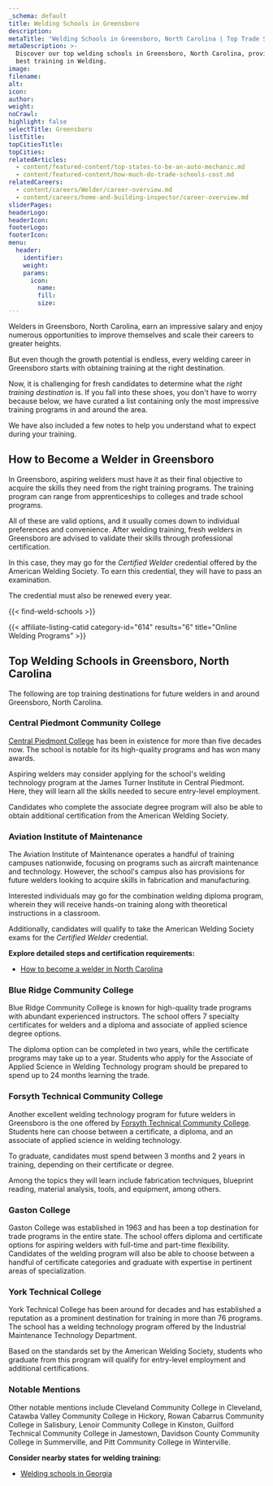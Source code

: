 ```yaml
---
_schema: default
title: Welding Schools in Greensboro
description:
metaTitle: "Welding Schools in Greensboro, North Carolina | Top Trade Schools\t"
metaDescription: >-
  Discover our top welding schools in Greensboro, North Carolina, providing the
  best training in Welding.
image:
filename:
alt:
icon:
author:
weight:
noCrawl:
highlight: false
selectTitle: Greensboro
listTitle:
topCitiesTitle:
topCities:
relatedArticles:
  - content/featured-content/top-states-to-be-an-auto-mechanic.md
  - content/featured-content/how-much-do-trade-schools-cost.md
relatedCareers:
  - content/careers/Welder/career-overview.md
  - content/careers/home-and-building-inspector/career-overview.md
sliderPages:
headerLogo:
headerIcon:
footerLogo:
footerIcon:
menu:
  header:
    identifier:
    weight:
    params:
      icon:
        name:
        fill:
        size:
---
```

Welders in Greensboro, North Carolina, earn an impressive salary and enjoy numerous opportunities to improve themselves and scale their careers to greater heights.

But even though the growth potential is endless, every welding career in Greensboro starts with obtaining training at the right destination.

Now, it is challenging for fresh candidates to determine what the *right training* *destination* is. If you fall into these shoes, you don't have to worry because below, we have curated a list containing only the most impressive training programs in and around the area.

We have also included a few notes to help you understand what to expect during your training.

## **How to Become a Welder in Greensboro**

In Greensboro, aspiring welders must have it as their final objective to acquire the skills they need from the right training programs. The training program can range from apprenticeships to colleges and trade school programs.

All of these are valid options, and it usually comes down to individual preferences and convenience. After welding training, fresh welders in Greensboro are advised to validate their skills through professional certification.

In this case, they may go for the *Certified Welder* credential offered by the American Welding Society. To earn this credential, they will have to pass an examination.

The credential must also be renewed every year.

{{< find-weld-schools >}}

{{< affiliate-listing-catid category-id="614" results="6" title="Online Welding Programs" >}}

## **Top Welding Schools in Greensboro, North Carolina**

The following are top training destinations for future welders in and around Greensboro, North Carolina.

### **Central Piedmont Community College**

[Central Piedmont College](https://www.cpcc.edu/) has been in existence for more than five decades now. The school is notable for its high-quality programs and has won many awards.

Aspiring welders may consider applying for the school's welding technology program at the James Turner Institute in Central Piedmont. Here, they will learn all the skills needed to secure entry-level employment.

Candidates who complete the associate degree program will also be able to obtain additional certification from the American Welding Society.

### **Aviation Institute of Maintenance**

The Aviation Institute of Maintenance operates a handful of training campuses nationwide, focusing on programs such as aircraft maintenance and technology. However, the school's campus also has provisions for future welders looking to acquire skills in fabrication and manufacturing.

Interested individuals may go for the combination welding diploma program, wherein they will receive hands-on training along with theoretical instructions in a classroom.

Additionally, candidates will qualify to take the American Welding Society exams for the *Certified Welder* credential.

**Explore detailed steps and certification requirements:**

* [How to become a welder in North Carolina](https://toptradeschools.com/near-you/welder/north-carolina/)

### Blue Ridge Community College

Blue Ridge Community College is known for high-quality trade programs with abundant experienced instructors. The school offers 7 specialty certificates for welders and a diploma and associate of applied science degree options.

The diploma option can be completed in two years, while the certificate programs may take up to a year. Students who apply for the Associate of Applied Science in Welding Technology program should be prepared to spend up to 24 months learning the trade.

### Forsyth Technical Community College

Another excellent welding technology program for future welders in Greensboro is the one offered by [Forsyth Technical Community College](https://www.forsythtech.edu/). Students here can choose between a certificate, a diploma, and an associate of applied science in welding technology.

To graduate, candidates must spend between 3 months and 2 years in training, depending on their certificate or degree.

Among the topics they will learn include fabrication techniques, blueprint reading, material analysis, tools, and equipment, among others.

### Gaston College

Gaston College was established in 1963 and has been a top destination for trade programs in the entire state. The school offers diploma and certificate options for aspiring welders with full-time and part-time flexibility. Candidates of the welding program will also be able to choose between a handful of certificate categories and graduate with expertise in pertinent areas of specialization.

### York Technical College

York Technical College has been around for decades and has established a reputation as a prominent destination for training in more than 76 programs. The school has a welding technology program offered by the Industrial Maintenance Technology Department.

Based on the standards set by the American Welding Society, students who graduate from this program will qualify for entry-level employment and additional certifications.

### Notable Mentions

Other notable mentions include Cleveland Community College in Cleveland, Catawba Valley Community College in Hickory, Rowan Cabarrus Community College in Salisbury, Lenoir Community College in Kinston, Guilford Technical Community College in Jamestown, Davidson County Community College in Summerville, and Pitt Community College in Winterville.

**Consider nearby states for welding training:**

* [Welding schools in Georgia](https://toptradeschools.com/near-you/welder/georgia/)
